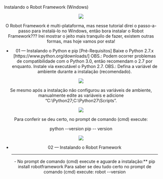 Instalando o Robot Framework (Windows)

<div align="center">
<img src="https://github.com/fabiosouthsystem/Instala-o-e-configura-o-Robot-Framework/blob/main/r1.webp">


O Robot Framework é multi-plataforma, mas nesse tutorial direi o passo-a-passo para instalá-lo no Windows, então bora instalar o Robot Framework??? Irei mostrar o jeito mais tranquilo de fazer, existem outras formas, mas hoje vamos por esta!

<ul>
  <li>01 — Instalando o Python e pip [Pré-Requisitos]
Baixe o Python 2.7.x [https://www.python.org/downloads/] OBS.: Podem ocorrer problemas de compatibilidade com o Python 3.0, então recomendam o 2.7 por enquanto.
Instale via executável o Python 2.7. OBS.: Defina a variável de ambiente durante a instalação (recomendado).
</ul>

<div align="center">
<img src="https://github.com/fabiosouthsystem/Instala-o-e-configura-o-Robot-Framework/blob/main/r2.webp">
  
Se mesmo após a instalação não configurou as variáveis de ambiente, manualmente edite as variáveis e adicione “C:\Python27\;C:\Python27\Scripts”.

<div align="center">
<img src="https://github.com/fabiosouthsystem/Instala-o-e-configura-o-Robot-Framework/blob/main/r3.webp">
  
Para conferir se deu certo, no prompt de comando (cmd) execute:

python --version
pip -- version
  
<div align="center">
<img src="https://github.com/fabiosouthsystem/Instala-o-e-configura-o-Robot-Framework/blob/main/r4.webp">

<ul>
  <li>02 — Instalando o Robot Framework <hr>
  - No prompt de comando (cmd) execute e aguarde a instalação:**
  pip install robotframework
  Para saber se deu tudo certo no prompt de comando (cmd) execute:
  robot --version
  </ul></hr>

